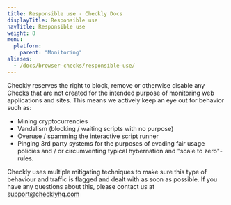 ```yaml
---
title: Responsible use - Checkly Docs
displayTitle: Responsible use 
navTitle: Responsible use
weight: 8
menu:
  platform:
    parent: "Monitoring"
aliases:
  - /docs/browser-checks/responsible-use/
---
```


Checkly reserves the right to block, remove or otherwise disable any Checks that are not created for the intended
purpose of monitoring web applications and sites. This means we actively keep an eye out for behavior such as:

- Mining cryptocurrencies
- Vandalism (blocking / waiting scripts with no purpose)
- Overuse / spamming the interactive script runner
- Pinging 3rd party systems for the purposes of evading fair usage policies and / or circumventing typical hybernation and
"scale to zero"-rules.

Checkly uses multiple mitigating techniques to make sure this type of behaviour and traffic is flagged and dealt with as
soon as possible. If you have any questions about this, please contact us at support@checklyhq.com
